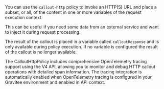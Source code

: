 You can use the `callout-http` policy to invoke an HTTP(S) URL and place a subset, or all, of the content in
one or more variables of the request execution context.

This can be useful if you need some data from an external service and want to inject it during request
processing.

The result of the callout is placed in a variable called `calloutResponse` and is only available during policy
execution. If no variable is configured the result of the callout is no longer available.

The CalloutHttpPolicy includes comprehensive OpenTelemetry tracing support using the V4 API, allowing you to monitor and debug HTTP callout operations with detailed span information.
The tracing integration is automatically enabled when OpenTelemetry tracing is configured in your Gravitee environment and enabled in API context.